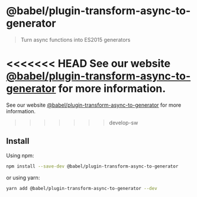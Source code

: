 # @babel/plugin-transform-async-to-generator

> Turn async functions into ES2015 generators

<<<<<<< HEAD
See our website [@babel/plugin-transform-async-to-generator](https://babeljs.io/docs/en/next/babel-plugin-transform-async-to-generator.html) for more information.
=======
See our website [@babel/plugin-transform-async-to-generator](https://babeljs.io/docs/babel-plugin-transform-async-to-generator) for more information.
>>>>>>> develop-sw

## Install

Using npm:

```sh
npm install --save-dev @babel/plugin-transform-async-to-generator
```

or using yarn:

```sh
yarn add @babel/plugin-transform-async-to-generator --dev
```

